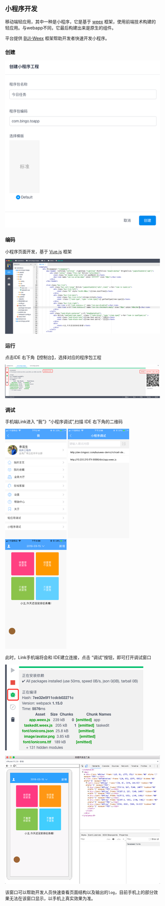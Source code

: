 ## 小程序开发

移动端轻应用，其中一种是小程序，它是基于 [weex](https://weex-project.io/) 框架，使用前端技术构建的轻应用。与webapp不同，它最后构建出来是原生的组件。

平台提供 [BUI-Weex](http://dev.bingocc.com/buiweex/) 框架帮助开发者快速开发小程序。


### 创建

![](./assets/13_lightapp.png)

### 编码

小程序页面开发，基于 [Vue.js](https://vuejs.org/) 框架

![](./assets/13_lightapp_code.png)

### 运行

点击IDE 右下角【控制台】，选择对应的程序包工程

![](./assets/13_lightapp_run.png)

### 调试

手机端Link进入 “我”》“小程序调试”,扫描 IDE 右下角的二维码

<img src="./assets/linkdebug00.png" style="width:200px;" />
<img src="./assets/linkdebug01.png" style="width:200px;" />
<img src="./assets/linkdebug02.png" style="width:200px;" />

此时，Link手机端将会和 IDE建立连接，点击 “调试”按钮，即可打开调试窗口

![](./assets/debugbtn.png)

![](./assets/13_lightapp_moni.png)

该窗口可以帮助开发人员快速查看页面结构以及输出的`log`，目前手机上的部分效果无法在该窗口显示，以手机上真实效果为准。